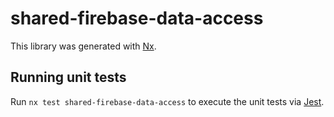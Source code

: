 # shared-firebase-data-access

This library was generated with [Nx](https://nx.dev).

## Running unit tests

Run `nx test shared-firebase-data-access` to execute the unit tests via [Jest](https://jestjs.io).
